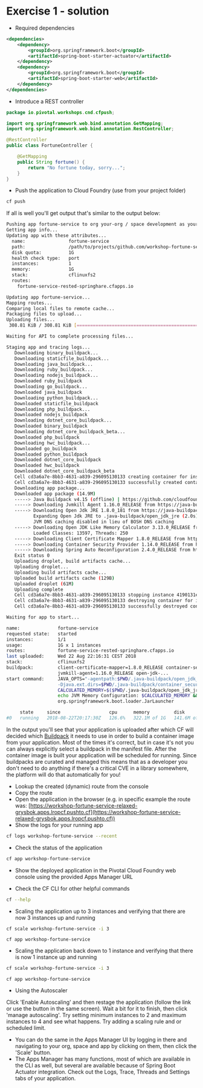 # Exercise 1 - solution

* Required dependencies

```xml
<dependencies>
    <dependency>
        <groupId>org.springframework.boot</groupId>
        <artifactId>spring-boot-starter-actuator</artifactId>
    </dependency>
    <dependency>
        <groupId>org.springframework.boot</groupId>
        <artifactId>spring-boot-starter-web</artifactId>
    </dependency>
</dependencies>
```

* Introduce a REST controller

```java
package io.pivotal.workshops.cnd.cfpush;

import org.springframework.web.bind.annotation.GetMapping;
import org.springframework.web.bind.annotation.RestController;

@RestController
public class FortuneController {

    @GetMapping
    public String fortune() {
        return "No fortune today, sorry...";
    }
}

```

* Push the application to Cloud Foundry (use from your project folder)

```bash
cf push
```

If all is well you'll get output that's similar to the output below:

```bash
Pushing app fortune-service to org your-org / space development as your.email@pivotal.io
Getting app info...
Updating app with these attributes...
  name:                fortune-service
  path:                /path/to/projects/github.com/workshop-fortune-service/target/workshop-fortune-service-0.0.1-SNAPSHOT.jar
  disk quota:          1G
  health check type:   port
  instances:           1
  memory:              1G
  stack:               cflinuxfs2
  routes:
    fortune-service-rested-springhare.cfapps.io

Updating app fortune-service...
Mapping routes...
Comparing local files to remote cache...
Packaging files to upload...
Uploading files...
 308.81 KiB / 308.81 KiB [======================================================================================================================================================================================================] 100.00% 1s

Waiting for API to complete processing files...

Staging app and tracing logs...
   Downloading binary_buildpack...
   Downloading staticfile_buildpack...
   Downloading java_buildpack...
   Downloading ruby_buildpack...
   Downloading nodejs_buildpack...
   Downloaded ruby_buildpack
   Downloading go_buildpack...
   Downloaded java_buildpack
   Downloading python_buildpack...
   Downloaded staticfile_buildpack
   Downloading php_buildpack...
   Downloaded nodejs_buildpack
   Downloading dotnet_core_buildpack...
   Downloaded binary_buildpack
   Downloading dotnet_core_buildpack_beta...
   Downloaded php_buildpack
   Downloading hwc_buildpack...
   Downloaded go_buildpack
   Downloaded python_buildpack
   Downloaded dotnet_core_buildpack
   Downloaded hwc_buildpack
   Downloaded dotnet_core_buildpack_beta
   Cell cd3a6a7e-8bb3-4631-a839-296095130133 creating container for instance 4190131e-e329-417c-9137-0d4d4e7c6b7d
   Cell cd3a6a7e-8bb3-4631-a839-296095130133 successfully created container for instance 4190131e-e329-417c-9137-0d4d4e7c6b7d
   Downloading app package...
   Downloaded app package (14.9M)
   -----> Java Buildpack v4.15 (offline) | https://github.com/cloudfoundry/java-buildpack.git#553f2c6
   -----> Downloading Jvmkill Agent 1.16.0_RELEASE from https://java-buildpack.cloudfoundry.org/jvmkill/trusty/x86_64/jvmkill-1.16.0_RELEASE.so (found in cache)
   -----> Downloading Open Jdk JRE 1.8.0_181 from https://java-buildpack.cloudfoundry.org/openjdk/trusty/x86_64/openjdk-1.8.0_181.tar.gz (found in cache)
          Expanding Open Jdk JRE to .java-buildpack/open_jdk_jre (2.0s)
          JVM DNS caching disabled in lieu of BOSH DNS caching
   -----> Downloading Open JDK Like Memory Calculator 3.13.0_RELEASE from https://java-buildpack.cloudfoundry.org/memory-calculator/trusty/x86_64/memory-calculator-3.13.0_RELEASE.tar.gz (found in cache)
          Loaded Classes: 13597, Threads: 250
   -----> Downloading Client Certificate Mapper 1.8.0_RELEASE from https://java-buildpack.cloudfoundry.org/client-certificate-mapper/client-certificate-mapper-1.8.0_RELEASE.jar (found in cache)
   -----> Downloading Container Security Provider 1.14.0_RELEASE from https://java-buildpack.cloudfoundry.org/container-security-provider/container-security-provider-1.14.0_RELEASE.jar (found in cache)
   -----> Downloading Spring Auto Reconfiguration 2.4.0_RELEASE from https://java-buildpack.cloudfoundry.org/auto-reconfiguration/auto-reconfiguration-2.4.0_RELEASE.jar (found in cache)
   Exit status 0
   Uploading droplet, build artifacts cache...
   Uploading droplet...
   Uploading build artifacts cache...
   Uploaded build artifacts cache (129B)
   Uploaded droplet (61M)
   Uploading complete
   Cell cd3a6a7e-8bb3-4631-a839-296095130133 stopping instance 4190131e-e329-417c-9137-0d4d4e7c6b7d
   Cell cd3a6a7e-8bb3-4631-a839-296095130133 destroying container for instance 4190131e-e329-417c-9137-0d4d4e7c6b7d
   Cell cd3a6a7e-8bb3-4631-a839-296095130133 successfully destroyed container for instance 4190131e-e329-417c-9137-0d4d4e7c6b7d

Waiting for app to start...

name:              fortune-service
requested state:   started
instances:         1/1
usage:             1G x 1 instances
routes:            fortune-service-rested-springhare.cfapps.io
last uploaded:     Wed 22 Aug 22:16:31 CEST 2018
stack:             cflinuxfs2
buildpack:         client-certificate-mapper=1.8.0_RELEASE container-security-provider=1.14.0_RELEASE java-buildpack=v4.15-offline-https://github.com/cloudfoundry/java-buildpack.git#553f2c6 java-main java-opts java-security
                   jvmkill-agent=1.16.0_RELEASE open-jdk-...
start command:     JAVA_OPTS="-agentpath:$PWD/.java-buildpack/open_jdk_jre/bin/jvmkill-1.16.0_RELEASE=printHeapHistogram=1 -Djava.io.tmpdir=$TMPDIR
                   -Djava.ext.dirs=$PWD/.java-buildpack/container_security_provider:$PWD/.java-buildpack/open_jdk_jre/lib/ext -Djava.security.properties=$PWD/.java-buildpack/java_security/java.security $JAVA_OPTS" &&
                   CALCULATED_MEMORY=$($PWD/.java-buildpack/open_jdk_jre/bin/java-buildpack-memory-calculator-3.13.0_RELEASE -totMemory=$MEMORY_LIMIT -loadedClasses=14307 -poolType=metaspace -stackThreads=250 -vmOptions="$JAVA_OPTS") &&
                   echo JVM Memory Configuration: $CALCULATED_MEMORY && JAVA_OPTS="$JAVA_OPTS $CALCULATED_MEMORY" && MALLOC_ARENA_MAX=2 SERVER_PORT=$PORT eval exec $PWD/.java-buildpack/open_jdk_jre/bin/java $JAVA_OPTS -cp $PWD/.
                   org.springframework.boot.loader.JarLauncher

     state     since                  cpu      memory         disk           details
#0   running   2018-08-22T20:17:30Z   126.6%   322.1M of 1G   141.6M of 1G   
```

In the output you'll see that your application is uploaded after which CF will decided which [Buildpack](https://buildpacks.io/) it needs to use in order to build a container image from your application. Most of the times it's correct, but in case it's not you can always explicitly select a buildpack in the manifest file. After the container image is built your application will be scheduled for running. Since buildpacks are curated and managed this means that as a developer you don't need to do anything if there's a critical CVE in a library somewhere, the platform will do that automatically for you!

* Lookup the created (dynamic) route from the console
* Copy the route 
* Open the application in the browser (e.g. in specific example the route was: [https://workshop-fortune-service-relaxed-grysbok.apps.lropcf.pushto.cf](https://workshop-fortune-service-relaxed-grysbok.apps.lropcf.pushto.cf))
* Show the logs for your running app

```bash
cf logs workshop-fortune-service --recent
```
* Check the status of the application

```bash
cf app workshop-fortune-service
```

* Show the deployed application in the Pivotal Cloud Foundry web console using the provided Apps Manager URL

* Check the CF CLI for other helpful commands

```bash
cf --help
```

* Scaling the application up to 3 instances and verifying that there are now 3 instances up and running

```bash
cf scale workshop-fortune-service -i 3
```
```
cf app workshop-fortune-service
```

* Scaling the application back down to 1 instance and verifying that there is now 1 instance up and running

```bash
cf scale workshop-fortune-service -i 3
```
```
cf app workshop-fortune-service
```

* Using the Autoscaler

Click 'Enable Autoscaling' and then restage the application (follow the link or use the button in the same screen). Wait a bit for it to finish, then click 'manage autoscaling'. Try setting minimum instances to 2 and maximum instances to 4 and see what happens. Try adding a scaling rule and or scheduled limit.

* You can do the same in the Apps Manager UI by logging in there and navigating to your org, space and app by clicking on them, then click the 'Scale' button.
* The Apps Manager has many functions, most of which are available in the CLI as well, but several are available because of Spring Boot Actuator integration. Check out the Logs, Trace, Threads and Settings tabs of your application.